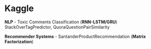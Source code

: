 # Kaggle
__NLP__ - Toxic Comments Classification (__RNN-LSTM/GRU__)
      StackOverTagPredictor, QuoraQuestionPairSimilarity<br>
      
__Recommender Systems__ - SantanderProductRecommendation (__Matrix Factorization__)
